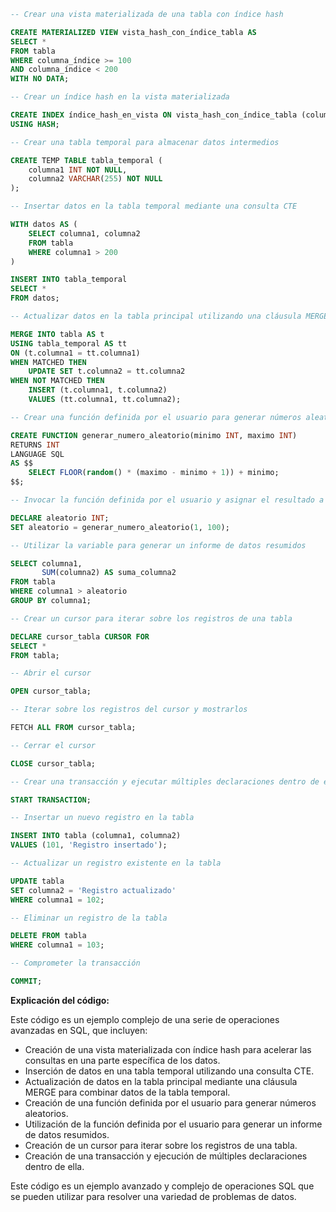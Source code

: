 ```sql
-- Crear una vista materializada de una tabla con índice hash

CREATE MATERIALIZED VIEW vista_hash_con_índice_tabla AS
SELECT *
FROM tabla
WHERE columna_índice >= 100
AND columna_índice < 200
WITH NO DATA;

-- Crear un índice hash en la vista materializada

CREATE INDEX índice_hash_en_vista ON vista_hash_con_índice_tabla (columna_índice)
USING HASH;

-- Crear una tabla temporal para almacenar datos intermedios

CREATE TEMP TABLE tabla_temporal (
    columna1 INT NOT NULL,
    columna2 VARCHAR(255) NOT NULL
);

-- Insertar datos en la tabla temporal mediante una consulta CTE

WITH datos AS (
    SELECT columna1, columna2
    FROM tabla
    WHERE columna1 > 200
)

INSERT INTO tabla_temporal
SELECT *
FROM datos;

-- Actualizar datos en la tabla principal utilizando una cláusula MERGE

MERGE INTO tabla AS t
USING tabla_temporal AS tt
ON (t.columna1 = tt.columna1)
WHEN MATCHED THEN
    UPDATE SET t.columna2 = tt.columna2
WHEN NOT MATCHED THEN
    INSERT (t.columna1, t.columna2)
    VALUES (tt.columna1, tt.columna2);

-- Crear una función definida por el usuario para generar números aleatorios

CREATE FUNCTION generar_numero_aleatorio(minimo INT, maximo INT)
RETURNS INT
LANGUAGE SQL
AS $$
    SELECT FLOOR(random() * (maximo - minimo + 1)) + minimo;
$$;

-- Invocar la función definida por el usuario y asignar el resultado a una variable

DECLARE aleatorio INT;
SET aleatorio = generar_numero_aleatorio(1, 100);

-- Utilizar la variable para generar un informe de datos resumidos

SELECT columna1,
       SUM(columna2) AS suma_columna2
FROM tabla
WHERE columna1 > aleatorio
GROUP BY columna1;

-- Crear un cursor para iterar sobre los registros de una tabla

DECLARE cursor_tabla CURSOR FOR
SELECT *
FROM tabla;

-- Abrir el cursor

OPEN cursor_tabla;

-- Iterar sobre los registros del cursor y mostrarlos

FETCH ALL FROM cursor_tabla;

-- Cerrar el cursor

CLOSE cursor_tabla;

-- Crear una transacción y ejecutar múltiples declaraciones dentro de ella

START TRANSACTION;

-- Insertar un nuevo registro en la tabla

INSERT INTO tabla (columna1, columna2)
VALUES (101, 'Registro insertado');

-- Actualizar un registro existente en la tabla

UPDATE tabla
SET columna2 = 'Registro actualizado'
WHERE columna1 = 102;

-- Eliminar un registro de la tabla

DELETE FROM tabla
WHERE columna1 = 103;

-- Comprometer la transacción

COMMIT;
```

**Explicación del código:**

Este código es un ejemplo complejo de una serie de operaciones avanzadas en SQL, que incluyen:

* Creación de una vista materializada con índice hash para acelerar las consultas en una parte específica de los datos.
* Inserción de datos en una tabla temporal utilizando una consulta CTE.
* Actualización de datos en la tabla principal mediante una cláusula MERGE para combinar datos de la tabla temporal.
* Creación de una función definida por el usuario para generar números aleatorios.
* Utilización de la función definida por el usuario para generar un informe de datos resumidos.
* Creación de un cursor para iterar sobre los registros de una tabla.
* Creación de una transacción y ejecución de múltiples declaraciones dentro de ella.

Este código es un ejemplo avanzado y complejo de operaciones SQL que se pueden utilizar para resolver una variedad de problemas de datos.
